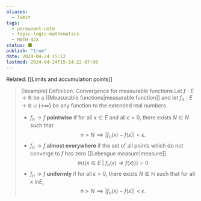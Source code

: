 ```yaml
---
aliases:
  - limit
tags:
  - permanent-note
  - topic-logic-mathematics
  - MATH-42X
status: ⬛
publish: "true"
date: 2024-04-24 15:12
lastmod: 2024-04-24T15:14:22-07:00
---
```

Related: [[Limits and accumulation points]]

>[!example] Definition: Convergence for measurable functions
>Let $f : E \to \mathbb R$ be a [[Measurable functions|measurable function]] and let $f_n : E \to  \mathbb R \cup \{ \pm \infty \}$ be any function to the extended real numbers.
>- $f_n \to f$ **pointwise** if for all $x \in E$ and all $\epsilon > 0$, there exists $N \in N$ such that 
>$$
n > N \implies |f_n(x) - f(x)| < \epsilon.
>$$
>- $f_n \to f$ **almost everywhere** if the set of all points which do not converge to $f$ has zero [[Lebesgue measure|measure]].
>$$
> m(\{x \in E \ | \ f_n(x) \not \to f(x) \}) = 0
>$$
>- $f_n \to f$ **uniformly** if for all $\epsilon > 0$, there exists $N \in \mathbb N$ such that for all $x \ in E$,
>$$
>n > N \implies |f_n(x) - f(x) | < \epsilon.
>$$
